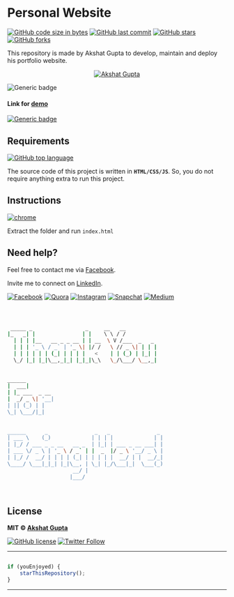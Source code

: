 # Personal Website

[![GitHub code size in bytes](https://img.shields.io/github/languages/code-size/akshatvg/akshatvg.github.io?logo=github&style=social)](https://github.com/akshatvg/) [![GitHub last commit](https://img.shields.io/github/last-commit/akshatvg/akshatvg.github.io?style=social&logo=git)](https://github.com/akshatvg/) [![GitHub stars](https://img.shields.io/github/stars/akshatvg/akshatvg.github.io?style=social)](https://github.com/akshatvg/akshatvg.github.io/stargazers) [![GitHub forks](https://img.shields.io/github/forks/akshatvg/akshatvg.github.io?style=social&logo=git)](https://github.com/akshatvg/akshatvg.github.io/network)

This repository is made by Akshat Gupta to develop, maintain and deploy his portfolio website.

<p align="center">
<a href="https://www.akshatvg.com">
<img src="https://github.com/akshatvg/akshatvg.github.io/blob/master/assets/img/Public_Speaking_akshatvg.jpg" alt="Akshat Gupta"/>
</a>
</p>

![Generic badge](https://img.shields.io/badge/Akshat-Gupta-orange) 

#### Link for [demo](https://www.akshatvg.com) 
[![Generic badge](https://img.shields.io/badge/view-demo-orange)](https://www.akshatvg.com)

## Requirements

[![GitHub top language](https://img.shields.io/github/languages/top/akshatvg/akshatvg.github.io?logo=javascript&style=social)](https://github.com/akshatvg/)

The source code of this project is written in **`HTML/CSS/JS`**. So, you do not require anything extra to run this project.

## Instructions

[![chrome](https://img.shields.io/badge/Open-index.html-lightgrey.svg?logo=google-chrome&style=popout&logoColor=red)](https://www.akshatvg.com)

Extract the folder and run `index.html`


## Need help?


Feel free to contact me via [Facebook](https://www.facebook.com/akshatvg).

Invite me to connect on [LinkedIn](https://www.linkedin.com/in/akshatvg/).

[![Facebook](https://img.shields.io/badge/Facebook-add-blue.svg?logo=facebook&logoColor=white)](https://www.facebook.com/akshatvg) [![Quora](https://img.shields.io/badge/Quora-ask-red.svg?logo=quora)](https://www.quora.com/profile/Akshat-Gupta-279) [![Instagram](https://img.shields.io/badge/Instagram-follow-purple.svg?logo=instagram&logoColor=white)](https://www.instagram.com/akshatvg/) [![Snapchat](https://img.shields.io/badge/Snapchat-add-yellow.svg?logo=snapchat&logoColor=white)](https://www.snapchat.com/add/akshatvg) [![Medium](https://img.shields.io/badge/Medium-follow-black.svg?logo=medium&logoColor=white)](https://medium.com/@akshatvg)


```bash



 _____ _                 _     __   __            
|_   _| |               | |    \ \ / /            
  | | | |__   __ _ _ __ | | __  \ V /___  _   _   
  | | | '_ \ / _` | '_ \| |/ /   \ // _ \| | | |  
  | | | | | | (_| | | | |   <    | | (_) | |_| |  
  \_/ |_| |_|\__,_|_| |_|_|\_\   \_/\___/ \__,_|  
                                                  
                                                  
______                                            
|  ___|                                           
| |_ ___  _ __                                    
|  _/ _ \| '__|                                   
| || (_) | |                                      
\_| \___/|_|                                      
                                                  
                                                  
______      _               _   _               _ 
| ___ \    (_)             | | | |             | |
| |_/ / ___ _ _ __   __ _  | |_| | ___ _ __ ___| |
| ___ \/ _ \ | '_ \ / _` | |  _  |/ _ \ '__/ _ \ |
| |_/ /  __/ | | | | (_| | | | | |  __/ | |  __/_|
\____/ \___|_|_| |_|\__, | \_| |_/\___|_|  \___(_)
                     __/ |                        
                    |___/                         

 


```

## License

**MIT &copy; [Akshat Gupta](https://github.com/akshatvg/akshatvg.github.io/blob/master/LICENSE)**

[![GitHub license](https://img.shields.io/github/license/akshatvg/akshatvg.github.io?style=social&logo=github)](https://github.com/akshatvg/akshatvg.github.io/blob/master/LICENSE) [![Twitter Follow](https://img.shields.io/twitter/follow/akshatvg?style=social)](https://twitter.com/akshatvg)

---------

```javascript

if (youEnjoyed) {
    starThisRepository();
}

```

-----------
